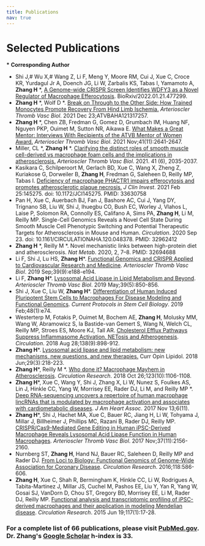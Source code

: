 ```yaml
---
title: Publications
nav: true
---
```


# **Selected Publications**  

__*__ **Corresponding Author**   


- Shi J,# Wu X,# Wang Z, Li F, Meng Y, Moore RM, Cui J, Xue C, Croce KR, Yurdagul Jr A, Doench JG, Li W, Zarbalis KS, Tabas I, Yamamoto A, **Zhang H** *, [A Genome-wide CRISPR Screen Identifies WDFY3 as a Novel Regulator of Macrophage Efferocytosis](https://www.biorxiv.org/content/10.1101/2022.01.21.477299v1). BioRxiv/2022.01.21.477299.    
- **Zhang H** *, Wolf D *. [Break on Through to the Other Side: How Trained Monocytes Promote Recovery From Hind Limb Ischemia.](https://www.ahajournals.org/doi/10.1161/ATVBAHA.121.317257) _Arterioscler Thromb Vasc Biol_. 2021 Dec 23;ATVBAHA121317257.     
- **Zhang H** *, Chen ZB, Fredman G, Gomez D, Grumbach IM, Huang NF, Nguyen PKP, Ouimet M, Sutton NR, Aikawa E. [What Makes a Great Mentor: Interviews With Recipients of the ATVB Mentor of Women Award.](https://www.ahajournals.org/doi/full/10.1161/ATVBAHA.121.316558) _Arterioscler Thromb Vasc Biol_. 2021 Nov;41(11):2641-2647.
- Miller, CL *, **Zhang H** *. [Clarifying the distinct roles of smooth muscle cell-derived vs macrophage foam cells and the implications in atherosclerosis.](https://www.ahajournals.org/doi/10.1161/ATVBAHA.121.316287) _Arterioscler Thromb Vasc Biol_. 2021. 41 (6), 2035-2037.       
- Kasikara C, Schilperoort M, Gerlach BD, Xue C, Wang X, Zheng Z, Kuriakose G, Dorweiler B, **Zhang H**, Fredman G, Saleheen D, Reilly MP, Tabas I. [Deficiency of macrophage PHACTR1 impairs efferocytosis and promotes atherosclerotic plaque necrosis.](https://www.jci.org/articles/view/145275) _J Clin Invest_. 2021 Feb 25:145275. doi: 10.1172/JCI145275. PMID: 33630758      
- Pan H, Xue C, Auerbach BJ, Fan J, Bashore AC, Cui J, Yang DY, Trignano SB, Liu W, Shi J, Ihuegbu CO, Bush EC, Worley J, Vlahos L, Laise P, Solomon RA, Connolly ES, Califano A, Sims PA, **Zhang H**, Li M, Reilly MP. Single-Cell Genomics Reveals a Novel Cell State During Smooth Muscle Cell Phenotypic Switching and Potential Therapeutic Targets for Atherosclerosis in Mouse and Human. _Circulation_. 2020 Sep 23. doi: 10.1161/CIRCULATIONAHA.120.048378. PMID: 32962412     
- **Zhang H** *, Reilly M *. Novel mechanistic links between high-protein diet and atherosclerosis. _Nat Metab_. 2020, 2, 7–8. PMID: 32694688       
- Li F, Shi J, Lu HS, **Zhang H***. [Functional Genomics and CRISPR Applied to Cardiovascular Research and Medicine](https://www.ahajournals.org/doi/10.1161/ATVBAHA.119.312579). _Arterioscler Thromb Vasc Biol_. 2019 Sep;39(9):e188-e194.
- Li F, **Zhang H***. [Lysosomal Acid Lipase in Lipid Metabolism and Beyond](https://www.ahajournals.org/doi/abs/10.1161/ATVBAHA.119.312136). _Arterioscler Thromb Vasc Biol_. 2019 May;39(5):850-856.
- Shi J, Xue C, Liu W, **Zhang H***. [Differentiation of Human Induced Pluripotent Stem Cells to Macrophages For Disease Modeling and Functional Genomics](https://currentprotocols.onlinelibrary.wiley.com/doi/full/10.1002/cpsc.74). _Current Protocols in Stem Cell Biology_. 2019 Feb;48(1):e74.
- Westerterp M, Fotakis P, Ouimet M, Bochem AE, **Zhang H**, Molusky MM, Wang W, Abramowicz S, la Bastide-van Gemert S, Wang N, Welch CL, Reilly MP, Stroes ES, Moore KJ, Tall AR. [Cholesterol Efflux Pathways Suppress Inflammasome Activation, NETosis and Atherogenesis](https://www.ncbi.nlm.nih.gov/pubmed/29588315). _Circulation_. 2018 Aug 28;138(9):898-912.
- **Zhang H***. [Lysosomal acid lipase and lipid metabolism: new mechanisms, new questions, and new therapies.](https://www.ncbi.nlm.nih.gov/pubmed/29547398) Curr Opin Lipidol. 2018 Jun;29(3):218-223.
- **Zhang H***, Reilly M *. [Who done it? Macrophage Mayhem in Atherosclerosis](https://www.ncbi.nlm.nih.gov/pubmed/30359193). _Circulation Research_. 2018 Oct 26;123(10):1106-1108.
- **Zhang H***, Xue C, Wang Y, Shi J, Zhang X, Li W, Nunez S, Foulkes AS, Lin J, Hinkle CC, Yang W, Morrisey EE, Rader DJ, Li M, and Reilly MP *. [Deep RNA-sequencing uncovers a repertoire of human macrophage lincRNAs that is modulated by macrophage activation and associates with cardiometabolic diseases](https://www.ahajournals.org/doi/full/10.1161/JAHA.117.007431?url_ver=Z39.88-2003&rfr_id=ori:rid:crossref.org&rfr_dat=cr_pub%3dpubmed). _J Am Heart Assoc_. 2017 Nov 13;6(11).
- **Zhang H***, Shi J, Hachet MA, Xue C, Bauer RC, Jiang H, Li W, Tohyama J, Millar J, Billheimer J, Phillips MC, Razani B, Rader DJ, Reilly MP. [CRISPR/Cas9-Mediated Gene Editing in Human iPSC-Derived Macrophage Reveals Lysosomal Acid Lipase Function in Human Macrophages](https://www.ncbi.nlm.nih.gov/pmc/articles/PMC5659288/). _Arterioscler Thromb Vasc Biol_. 2017 Nov;37(11):2156-2160.
- Nurnberg ST, **Zhang H**, Hand NJ, Bauer RC, Saleheen D, Reilly MP and Rader DJ. [From Loci to Biology: Functional Genomics of Genome-Wide Association for Coronary Disease](https://www.ncbi.nlm.nih.gov/pmc/articles/PMC4863243/). _Circulation Research_. 2016;118:586-606.
- **Zhang H**, Xue C, Shah R, Bermingham K, Hinkle CC, Li W, Rodrigues A, Tabita-Martinez J, Millar JS, Cuchel M, Pashos EE, Liu Y, Yan R, Yang W, Gosai SJ, VanDorn D, Chou ST, Gregory BD, Morrisey EE, Li M, Rader DJ, Reilly MP. [Functional analysis and transcriptomic profiling of iPSC-derived macrophages and their application in modeling Mendelian disease](https://www.ncbi.nlm.nih.gov/pmc/articles/PMC4565503/). _Circulation Research_. 2015 Jun 19;117(1):17-28.

     
### **For a complete list of 66 publications, please visit [PubMed.gov](https://www.ncbi.nlm.nih.gov/myncbi/hanrui.zhang.1/bibliography/public/). Dr. Zhang's [Google Scholar](https://scholar.google.com/citations?hl=en&view_op=list_works&gmla=AJsN-F7X1CyDapGJzdDnDEe-E6DBE-s9JXz75DhHIyt_My4-7-Wn2Wnu4b-6_TQeAP1WK597WTCf8wKOrbZVy3KNB0Hm5Kw6Hw&user=20tuWCkAAAAJ) h-index is 33.**
